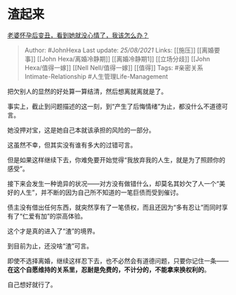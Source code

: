 # 渣起来
[老婆怀孕后变丑，看到她就没心情了，我该怎么办？](https://www.zhihu.com/question/427961642/answer/2081371302)

> Author: #JohnHexa 
Last update: *25/08/2021* 
Links: [[施压]] [[离婚要事]] [[John Hexa/离婚冷静期]] [[离婚冷静期1]] [[立场分歧]] [[John Hexa/值得一嫁]] [[Nell Nell/值得一嫁]] [[值得]]
Tags: #亲密关系Intimate-Relationship #人生管理Life-Management 

把欠别人的显然的好处算一算结清，然后想离就离就是了。

事实上，截止到问题描述的这一刻，到“产生了后悔情绪”为止，都没什么不道德可言。

她没押对宝，这是她自己本就该承担的风险的一部分。

这虽然不幸，但其实没有谁有多大的过错可言。

但是如果这样继续下去，你难免要开始觉得“我放弃我的人生，就是为了照顾你的感受”。

接下来会发生一种诡异的状况——对方没有做错什么，却莫名其妙欠了人一个“美好的人生”，并不断的因为自己所不知道的一笔巨债而受到催讨。

债主没有借出任何东西，就突然享有了一笔债权，而且还因为“多有忍让”而同时享有了“仁爱有加”的崇高体验。

这个才是真的进入了“渣”的境界。

到目前为止，还没啥“渣”可言。

即使不选择离婚，继续这样忍下去，也不必然会有道德问题，只要你记住一条——**在这个自愿维持的关系里，忍耐是免费的，不计分的，不能拿来换权利的**。

自己想好就行了。

  
